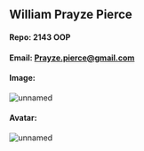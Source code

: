 ## William Prayze Pierce

#### Repo: 2143 OOP

#### Email: Prayze.pierce@gmail.com

#### Image:

![unnamed](https://github.com/user-attachments/assets/f0481182-3625-47d6-9acb-e92bf3fa89f1)

#### Avatar:


![unnamed](https://github.com/user-attachments/assets/f0481182-3625-47d6-9acb-e92bf3fa89f1)


